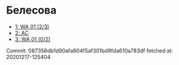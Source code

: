 # Белесова
- [1: WA 01 (2/3)](1.md)
- [2: AC](2.md)
- [3: WA 01 (0/2)](3.md)

Commit: 087356db1d90afa804f5af301bd8fda610a783df
 fetched at: 20201217-125404
